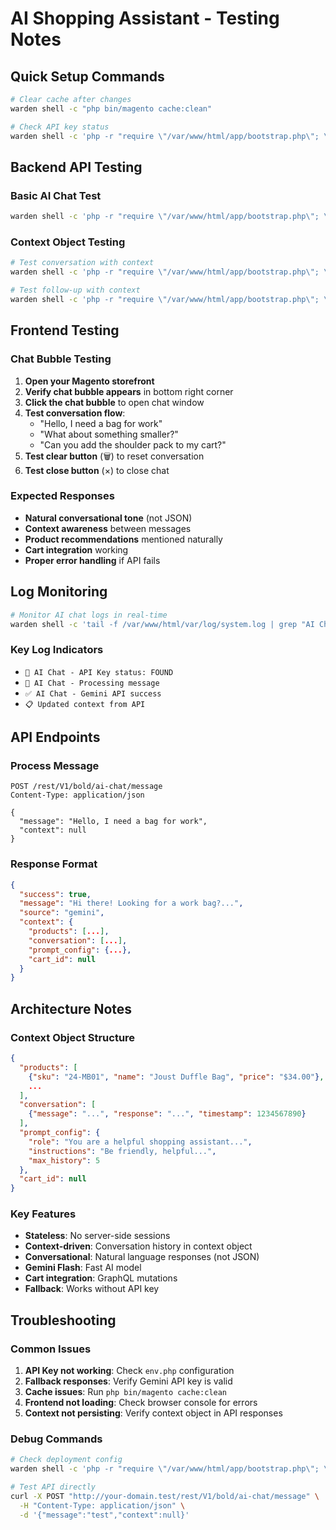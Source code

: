 # AI Shopping Assistant - Testing Notes

## Quick Setup Commands

```bash
# Clear cache after changes
warden shell -c "php bin/magento cache:clean"

# Check API key status
warden shell -c 'php -r "require \"/var/www/html/app/bootstrap.php\"; \$app = \Magento\Framework\App\Bootstrap::create(BP, \$_SERVER); \$om = \$app->getObjectManager(); \$deploymentConfig = \$om->get(\"Magento\Framework\App\DeploymentConfig\"); \$apiKey = \$deploymentConfig->get(\"bold_ai/gemini_api_key\"); echo \"API Key configured: \" . (\$apiKey ? \"YES (\" . strlen(\$apiKey) . \" chars)\" : \"NO\") . PHP_EOL;"'
```

## Backend API Testing

### Basic AI Chat Test
```bash
warden shell -c 'php -r "require \"/var/www/html/app/bootstrap.php\"; \$app = \Magento\Framework\App\Bootstrap::create(BP, \$_SERVER); \$om = \$app->getObjectManager(); \$ai = \$om->get(\"Bold\CheckoutPaymentBooster\Api\AiChatInterface\"); \$r1 = \$ai->processMessage(\"what products do you have?\"); echo \"Source: \" . \$r1->getSource() . \"\n\"; echo \"Response: \" . \$r1->getMessage() . \"\n\";"'
```

### Context Object Testing
```bash
# Test conversation with context
warden shell -c 'php -r "require \"/var/www/html/app/bootstrap.php\"; \$app = \Magento\Framework\App\Bootstrap::create(BP, \$_SERVER); \$om = \$app->getObjectManager(); \$ai = \$om->get(\"Bold\CheckoutPaymentBooster\Api\AiChatInterface\"); \$r1 = \$ai->processMessage(\"I need a bag for work\"); \$context = \$r1->getContext(); echo \"=== Message 1 ===\n\"; echo \"Source: \" . \$r1->getSource() . \"\n\"; echo \"Response: \" . substr(\$r1->getMessage(), 0, 100) . \"...\n\"; echo \"Context returned: \" . (is_array(\$context) ? \"YES\" : \"NO\") . \"\n\n\";"'

# Test follow-up with context
warden shell -c 'php -r "require \"/var/www/html/app/bootstrap.php\"; \$app = \Magento\Framework\App\Bootstrap::create(BP, \$_SERVER); \$om = \$app->getObjectManager(); \$ai = \$om->get(\"Bold\CheckoutPaymentBooster\Api\AiChatInterface\"); \$r1 = \$ai->processMessage(\"I need a bag for work\"); \$context = \$r1->getContext(); echo \"=== Follow-up with Context ===\n\"; \$r2 = \$ai->processMessage(\"What about something smaller?\", \$context); echo \"Source: \" . \$r2->getSource() . \"\n\"; echo \"Response: \" . substr(\$r2->getMessage(), 0, 150) . \"...\n\";"'
```

## Frontend Testing

### Chat Bubble Testing
1. **Open your Magento storefront**
2. **Verify chat bubble appears** in bottom right corner
3. **Click the chat bubble** to open chat window
4. **Test conversation flow**:
   - "Hello, I need a bag for work" 
   - "What about something smaller?"
   - "Can you add the shoulder pack to my cart?"
5. **Test clear button** (🗑️) to reset conversation
6. **Test close button** (×) to close chat

### Expected Responses
- **Natural conversational tone** (not JSON)
- **Context awareness** between messages
- **Product recommendations** mentioned naturally
- **Cart integration** working
- **Proper error handling** if API fails

## Log Monitoring

```bash
# Monitor AI chat logs in real-time
warden shell -c 'tail -f /var/www/html/var/log/system.log | grep "AI Chat"'
```

### Key Log Indicators
- `🔑 AI Chat - API Key status: FOUND`
- `🤖 AI Chat - Processing message`
- `✅ AI Chat - Gemini API success`
- `📋 Updated context from API`

## API Endpoints

### Process Message
```
POST /rest/V1/bold/ai-chat/message
Content-Type: application/json

{
  "message": "Hello, I need a bag for work",
  "context": null
}
```

### Response Format
```json
{
  "success": true,
  "message": "Hi there! Looking for a work bag?...",
  "source": "gemini",
  "context": {
    "products": [...],
    "conversation": [...],
    "prompt_config": {...},
    "cart_id": null
  }
}
```

## Architecture Notes

### Context Object Structure
```json
{
  "products": [
    {"sku": "24-MB01", "name": "Joust Duffle Bag", "price": "$34.00"},
    ...
  ],
  "conversation": [
    {"message": "...", "response": "...", "timestamp": 1234567890}
  ],
  "prompt_config": {
    "role": "You are a helpful shopping assistant...",
    "instructions": "Be friendly, helpful...",
    "max_history": 5
  },
  "cart_id": null
}
```

### Key Features
- **Stateless**: No server-side sessions
- **Context-driven**: Conversation history in context object
- **Conversational**: Natural language responses (not JSON)
- **Gemini Flash**: Fast AI model
- **Cart integration**: GraphQL mutations
- **Fallback**: Works without API key

## Troubleshooting

### Common Issues
1. **API Key not working**: Check `env.php` configuration
2. **Fallback responses**: Verify Gemini API key is valid
3. **Cache issues**: Run `php bin/magento cache:clean`
4. **Frontend not loading**: Check browser console for errors
5. **Context not persisting**: Verify context object in API responses

### Debug Commands
```bash
# Check deployment config
warden shell -c 'php -r "require \"/var/www/html/app/bootstrap.php\"; \$app = \Magento\Framework\App\Bootstrap::create(BP, \$_SERVER); \$om = \$app->getObjectManager(); \$config = \$om->get(\"Magento\Framework\App\DeploymentConfig\"); var_dump(\$config->get(\"bold_ai\"));"'

# Test API directly
curl -X POST "http://your-domain.test/rest/V1/bold/ai-chat/message" \
  -H "Content-Type: application/json" \
  -d '{"message":"test","context":null}'
```